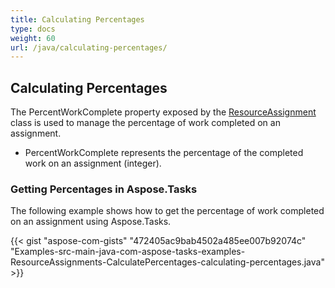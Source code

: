 ```yaml
---
title: Calculating Percentages
type: docs
weight: 60
url: /java/calculating-percentages/
---
```


## **Calculating Percentages**
The PercentWorkComplete property exposed by the [ResourceAssignment](http://www.aspose.com/api/java/tasks/com.aspose.tasks/classes/ResourceAssignment) class is used to manage the percentage of work completed on an assignment.

- PercentWorkComplete represents the percentage of the completed work on an assignment (integer).
### **Getting Percentages in Aspose.Tasks**
The following example shows how to get the percentage of work completed on an assignment using Aspose.Tasks.

{{< gist "aspose-com-gists" "472405ac9bab4502a485ee007b92074c" "Examples-src-main-java-com-aspose-tasks-examples-ResourceAssignments-CalculatePercentages-calculating-percentages.java" >}}
